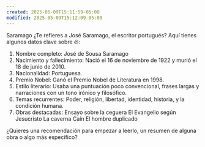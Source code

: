 ```yaml
---
created: 2025-05-09T15:11:59-05:00
modified: 2025-05-09T15:12:09-05:00
---
```


Saramago 
¿Te refieres a José Saramago, el escritor portugués? Aquí tienes algunos datos clave sobre él:
1. Nombre completo: José de Sousa Saramago
2. Nacimiento y fallecimiento: Nació el 16 de noviembre de 1922 y murió el 18 de junio de 2010.
3. Nacionalidad: Portuguesa.
4. Premio Nobel: Ganó el Premio Nobel de Literatura en 1998.
5. Estilo literario: Usaba una puntuación poco convencional, frases largas y narraciones con un tono irónico y filosófico.
6. Temas recurrentes: Poder, religión, libertad, identidad, historia, y la condición humana.
7. Obras destacadas:
Ensayo sobre la ceguera
El Evangelio según Jesucristo
La caverna
Caín
El hombre duplicado

¿Quieres una recomendación para empezar a leerlo, un resumen de alguna obra o algo más específico?

